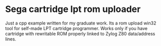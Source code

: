 # Sega cartridge lpt rom uploader
Just a cpp example written for my graduate work. 
Its a rom upload win32 tool for self-made LPT cartridge programmer. Works only if you have cartridge with rewritable ROM properly linked to Zylog Z80 data/address lines.
